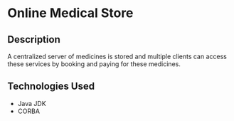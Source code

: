 # Online Medical Store
## Description  
A centralized server of medicines is stored and multiple clients can access these services by booking and paying for these medicines.

## Technologies Used
* Java JDK
* CORBA
